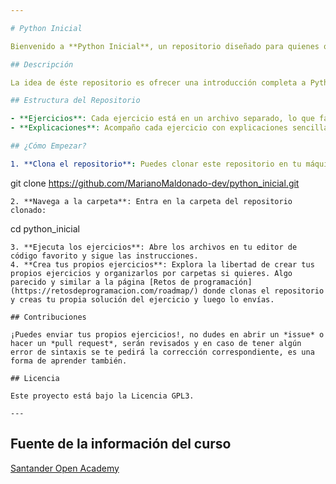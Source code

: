 ```yaml
---

# Python Inicial

Bienvenido a **Python Inicial**, un repositorio diseñado para quienes quieren aprender Python de manera sencilla y efectiva. Aquí encontrarás una serie de explicaciones claras y ejemplos prácticos organizados en archivos separados y numerados para que vayas paso a paso.

## Descripción

La idea de éste repositorio es ofrecer una introducción completa a Python, ideal para principiantes, comenzando desde los fundamentos. Cada concepto se explica de manera simple, acompañando el aprendizaje con ejemplos y ejercicios prácticos. 

## Estructura del Repositorio

- **Ejercicios**: Cada ejercicio está en un archivo separado, lo que facilita la práctica y revisión.
- **Explicaciones**: Acompaño cada ejercicio con explicaciones sencillas para que puedas entender mejor los conceptos.

## ¿Cómo Empezar?

1. **Clona el repositorio**: Puedes clonar este repositorio en tu máquina local usando el siguiente comando:
   ```
   git clone https://github.com/MarianoMaldonado-dev/python_inicial.git
   ```
2. **Navega a la carpeta**: Entra en la carpeta del repositorio clonado:
   ```
   cd python_inicial
   ```
3. **Ejecuta los ejercicios**: Abre los archivos en tu editor de código favorito y sigue las instrucciones.
4. **Crea tus propios ejercicios**: Explora la libertad de crear tus propios ejercicios y organizarlos por carpetas si quieres. Algo parecido y similar a la página [Retos de programación](https://retosdeprogramacion.com/roadmap/) donde clonas el repositorio y creas tu propia solución del ejercicio y luego lo envías.

## Contribuciones

¡Puedes enviar tus propios ejercicios!, no dudes en abrir un *issue* o hacer un *pull request*, serán revisados y en caso de tener algún error de sintaxis se te pedirá la corrección correspondiente, es una forma de aprender también.

## Licencia

Este proyecto está bajo la Licencia GPL3. 

---
```


## Fuente de la información del curso
[Santander Open Academy](https://www.santanderopenacademy.com/es/index.html)
